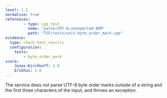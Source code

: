 ```yaml
---
level: 1.1
normative: true
references:
        - type: cpp_test
          name: "parse;UTF-8;unexpected BOM"
          path: "TSF/tests/unit-byte_order_mark.cpp"
evidence:
  type: check_test_results
  configuration:
    tests: 
        - byte_order_mark
score:
    Jonas-Kirchhoff: 1.0
    Erikhu1: 1.0
---
```


The service does not parse UTF-8 byte order marks outside of a string and the first three characters of the input, and throws an exception.